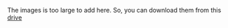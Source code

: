 The images is too large to add here. So, you can download them from this [drive](https://drive.google.com/file/d/1YIs3fA8rFezGZ5-68IUwmtcbGQjIblVc/view?usp=sharing)  
